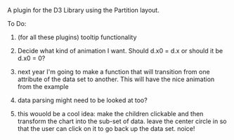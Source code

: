 A plugin for the D3 Library using the Partition layout.

To Do:

1. (for all these plugins) tooltip functionality

2. Decide what kind of animation I want. Should d.x0 = d.x or should it be d.x0 = 0?

3. next year I'm going to make a function that will transition from one attribute of the data set to another. This will have the nice animation from the example

4. data parsing might need to be looked at too?

5. this wouold be a cool idea: make the children clickable and then transform the chart into the sub-set of data. leave the center circle in so that the user can click on it to go back up the data set. noice!